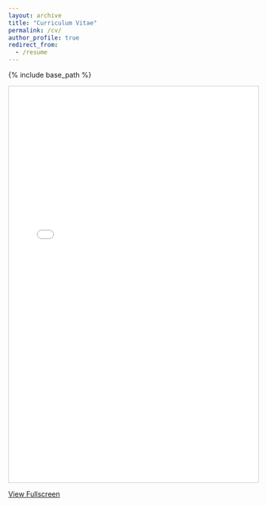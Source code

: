 ```yaml
---
layout: archive
title: "Curriculum Vitae"
permalink: /cv/
author_profile: true
redirect_from:
  - /resume
---
```


{% include base_path %}
<iframe src="/files/Nency_Dhameja.pdf" width="100%" height="800px" style="border: 1px solid #ccc;">
  This browser does not support PDFs. Please download the PDF to view it: <a href="/files/Nency_Dhameja_CV.pdf">Download PDF</a>.
</iframe>

<p><a href="/files/Nency_Dhameja_CV.pdf" target="_blank">View Fullscreen</a></p>

